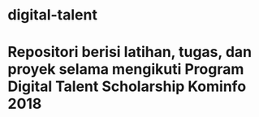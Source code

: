 # digital-talent
# Repositori berisi latihan, tugas, dan proyek selama mengikuti Program Digital Talent Scholarship Kominfo 2018
